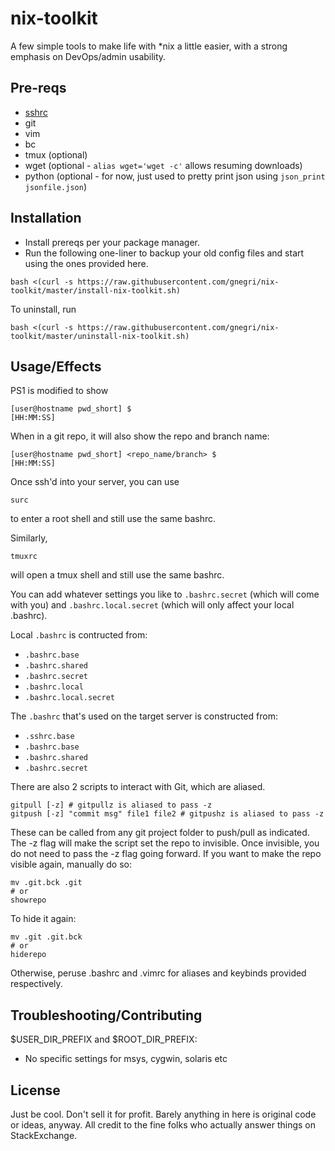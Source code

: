 # nix-toolkit
A few simple tools to make life with \*nix a little easier, with a strong emphasis on DevOps/admin usability.

## Pre-reqs ##
* [sshrc](https://github.com/Russell91/sshrc)
* git
* vim
* bc
* tmux (optional)
* wget (optional - `alias wget='wget -c'` allows resuming downloads)
* python (optional - for now, just used to pretty print json using `json_print jsonfile.json`)

## Installation ##
* Install prereqs per your package manager.
* Run the following one-liner to backup your old config files and start using the ones provided here.
```
bash <(curl -s https://raw.githubusercontent.com/gnegri/nix-toolkit/master/install-nix-toolkit.sh)
```

To uninstall, run
```
bash <(curl -s https://raw.githubusercontent.com/gnegri/nix-toolkit/master/uninstall-nix-toolkit.sh)
```

## Usage/Effects ##
PS1 is modified to show 
```
[user@hostname pwd_short] $                                       [HH:MM:SS]
```

When in a git repo, it will also show the repo and branch name:
```
[user@hostname pwd_short] <repo_name/branch> $                    [HH:MM:SS] 
```

Once ssh'd into your server, you can use 
```
surc
```
to enter a root shell and still use the same bashrc.

Similarly,
```
tmuxrc
```
will open a tmux shell and still use the same bashrc.

You can add whatever settings you like to `.bashrc.secret` (which will come with you) and `.bashrc.local.secret` (which will only affect your local .bashrc).

Local `.bashrc` is contructed from:
* `.bashrc.base`
* `.bashrc.shared`
* `.bashrc.secret`
* `.bashrc.local`
* `.bashrc.local.secret`

The `.bashrc` that's used on the target server is constructed from:
* `.sshrc.base`
* `.bashrc.base`
* `.bashrc.shared`
* `.bashrc.secret`

There are also 2 scripts to interact with Git, which are aliased.
```
gitpull [-z] # gitpullz is aliased to pass -z
gitpush [-z] "commit msg" file1 file2 # gitpushz is aliased to pass -z
```

These can be called from any git project folder to push/pull as indicated. The -z flag will make the script set the repo to invisible. Once invisible, you do not need to pass the -z flag going forward. If you want to make the repo visible again, manually do so:
```
mv .git.bck .git
# or
showrepo
```

To hide it again:
```
mv .git .git.bck
# or
hiderepo
```

Otherwise, peruse .bashrc and .vimrc for aliases and keybinds provided respectively.

## Troubleshooting/Contributing ##
$USER_DIR_PREFIX and $ROOT_DIR_PREFIX:
* No specific settings for msys, cygwin, solaris etc

## License ##
Just be cool. Don't sell it for profit. Barely anything in here is original code or ideas, anyway. All credit to the fine folks who actually answer things on StackExchange.
